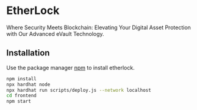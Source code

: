 # EtherLock

Where Security Meets Blockchain:
Elevating Your Digital Asset Protection with Our Advanced eVault Technology.


## Installation

Use the package manager [npm](https://www.npmjs.com/) to install etherlock.

```bash
npm install
npx hardhat node
npx hardhat run scripts/deploy.js --network localhost
cd frontend
npm start
```

 
 
